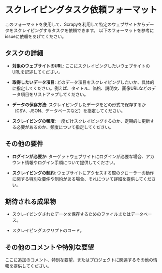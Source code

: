 
# スクレイピングタスク依頼フォーマット

このフォーマットを使用して、Scrapyを利用して特定のウェブサイトからデータをスクレイピングするタスクを依頼できます。
以下のフォーマットを参考にissueに依頼をあげてください。

## タスクの詳細

- **対象のウェブサイトのURL**: ここにスクレイピングしたいウェブサイトのURLを記述してください。

- **取得したいデータ項目**: どのデータ項目をスクレイピングしたいか、具体的に指定してください。例えば、タイトル、価格、説明文、画像URLなどのデータ項目をリストアップしてください。

- **データの保存方法**: スクレイピングしたデータをどの形式で保存するか（CSV、JSON、データベースなど）を指定してください。

- **スクレイピングの頻度**: 一度だけスクレイピングするのか、定期的に更新する必要があるのか、頻度について指定してください。

## その他の要件

- **ログインが必要か**: ターゲットウェブサイトにログインが必要な場合、アカウント情報やログイン手順について提供してください。

- **スクレイピングの制約**: ウェブサイトにアクセスする際のクローラーの動作に関する特別な要件や制約がある場合、それについて詳細を提供してください。

## 期待される成果物

- スクレイピングされたデータを保存するためのファイルまたはデータベース。

- スクレイピングスクリプトのコード。

## その他のコメントや特別な要望

ここに追加のコメント、特別な要望、またはプロジェクトに関連するその他の情報を提供してください。

